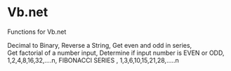 # Vb.net
Functions for Vb.net

 Decimal to Binary, 
  Reverse a String,
  Get even and odd in series,  
  Get factorial of a number input,
  Determine if input number is EVEN or ODD,
  1,2,4,8,16,32,....n,
  FIBONACCI SERIES , 
  1,3,6,10,15,21,28,.....n
